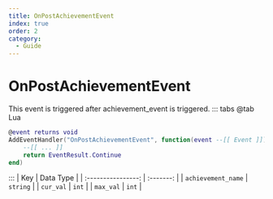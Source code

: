 ```yaml
---
title: OnPostAchievementEvent
index: true
order: 2
category:
  - Guide
---
```


# OnPostAchievementEvent
This event is triggered after achievement_event is triggered.
::: tabs
@tab Lua
```lua
@event returns void
AddEventHandler("OnPostAchievementEvent", function(event --[[ Event ]])
    --[[ ... ]]
    return EventResult.Continue
end)
```

:::
|         Key        | Data Type |
| :----------------: | :-------: |
| `achievement_name` |  `string` |
|      `cur_val`     |   `int`   |
|      `max_val`     |   `int`   |